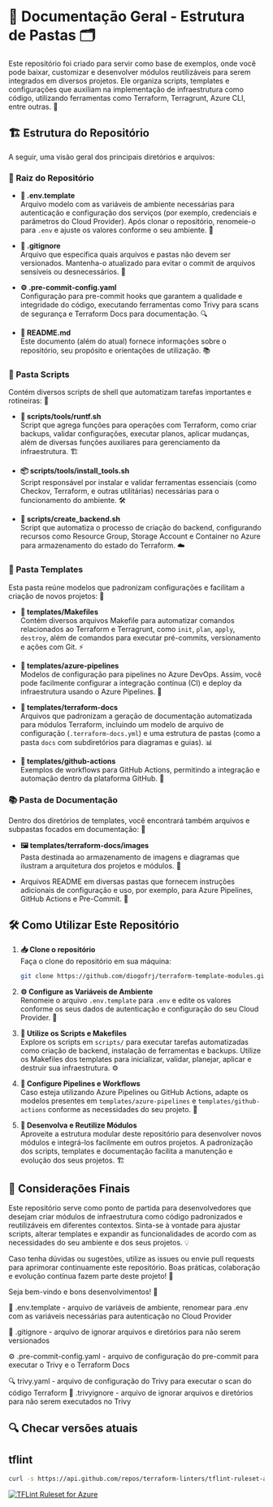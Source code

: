 # 📂 Documentação Geral - Estrutura de Pastas 🗂️

Este repositório foi criado para servir como base de exemplos, onde você pode baixar, customizar e desenvolver módulos reutilizáveis para serem integrados em diversos projetos. Ele organiza scripts, templates e configurações que auxiliam na implementação de infraestrutura como código, utilizando ferramentas como Terraform, Terragrunt, Azure CLI, entre outras. 🚀

## 🏗️ Estrutura do Repositório

A seguir, uma visão geral dos principais diretórios e arquivos:

### 📍 Raiz do Repositório

- **📄 .env.template**  
  Arquivo modelo com as variáveis de ambiente necessárias para autenticação e configuração dos serviços (por exemplo, credenciais e parâmetros do Cloud Provider). Após clonar o repositório, renomeie-o para `.env` e ajuste os valores conforme o seu ambiente. 🔑

- **🚫 .gitignore**  
  Arquivo que especifica quais arquivos e pastas não devem ser versionados. Mantenha-o atualizado para evitar o commit de arquivos sensíveis ou desnecessários. 🙈

- **⚙️ .pre-commit-config.yaml**  
  Configuração para pre-commit hooks que garantem a qualidade e integridade do código, executando ferramentas como Trivy para scans de segurança e Terraform Docs para documentação. 🔍

- **📖 README.md**  
  Este documento (além do atual) fornece informações sobre o repositório, seu propósito e orientações de utilização. 📚

### 📁 Pasta Scripts

Contém diversos scripts de shell que automatizam tarefas importantes e rotineiras: 🤖

- **📜 scripts/tools/runtf.sh**  
  Script que agrega funções para operações com Terraform, como criar backups, validar configurações, executar planos, aplicar mudanças, além de diversas funções auxiliares para gerenciamento da infraestrutura. 🏗️

- **📦 scripts/tools/install_tools.sh**  
  Script responsável por instalar e validar ferramentas essenciais (como Checkov, Terraform, e outras utilitárias) necessárias para o funcionamento do ambiente. 🛠️

- **💾 scripts/create_backend.sh**  
  Script que automatiza o processo de criação do backend, configurando recursos como Resource Group, Storage Account e Container no Azure para armazenamento do estado do Terraform. ☁️

### 📂 Pasta Templates

Esta pasta reúne modelos que padronizam configurações e facilitam a criação de novos projetos: 🎨

- **📝 templates/Makefiles**  
  Contém diversos arquivos Makefile para automatizar comandos relacionados ao Terraform e Terragrunt, como `init`, `plan`, `apply`, `destroy`, além de comandos para executar pré-commits, versionamento e ações com Git. ⚡

- **🔧 templates/azure-pipelines**  
  Modelos de configuração para pipelines no Azure DevOps. Assim, você pode facilmente configurar a integração contínua (CI) e deploy da infraestrutura usando o Azure Pipelines. 🚀

- **📄 templates/terraform-docs**  
  Arquivos que padronizam a geração de documentação automatizada para módulos Terraform, incluindo um modelo de arquivo de configuração (`.terraform-docs.yml`) e uma estrutura de pastas (como a pasta `docs` com subdiretórios para diagramas e guias). 📊

- **🤖 templates/github-actions**  
  Exemplos de workflows para GitHub Actions, permitindo a integração e automação dentro da plataforma GitHub. 🐙

### 📚 Pasta de Documentação

Dentro dos diretórios de templates, você encontrará também arquivos e subpastas focados em documentação: 📖

- **🖼️ templates/terraform-docs/images**  
  Pasta destinada ao armazenamento de imagens e diagramas que ilustram a arquitetura dos projetos e módulos. 🎨

- Arquivos README em diversas pastas que fornecem instruções adicionais de configuração e uso, por exemplo, para Azure Pipelines, GitHub Actions e Pre-Commit. 📝

## 🛠️ Como Utilizar Este Repositório

1. **📥 Clone o repositório**  
   Faça o clone do repositório em sua máquina:
   ```bash
   git clone https://github.com/diogofrj/terraform-template-modules.git
   ```

2. **⚙️ Configure as Variáveis de Ambiente**  
   Renomeie o arquivo `.env.template` para `.env` e edite os valores conforme os seus dados de autenticação e configuração do seu Cloud Provider. 🔐

3. **🤖 Utilize os Scripts e Makefiles**  
   Explore os scripts em `scripts/` para executar tarefas automatizadas como criação de backend, instalação de ferramentas e backups. Utilize os Makefiles dos templates para inicializar, validar, planejar, aplicar e destruir sua infraestrutura. ⚙️

4. **🚀 Configure Pipelines e Workflows**  
   Caso esteja utilizando Azure Pipelines ou GitHub Actions, adapte os modelos presentes em `templates/azure-pipelines` e `templates/github-actions` conforme as necessidades do seu projeto. 🔄

5. **🧩 Desenvolva e Reutilize Módulos**  
   Aproveite a estrutura modular deste repositório para desenvolver novos módulos e integrá-los facilmente em outros projetos. A padronização dos scripts, templates e documentação facilita a manutenção e evolução dos seus projetos. 🏗️

## 🎯 Considerações Finais

Este repositório serve como ponto de partida para desenvolvedores que desejam criar módulos de infraestrutura como código padronizados e reutilizáveis em diferentes contextos. Sinta-se à vontade para ajustar scripts, alterar templates e expandir as funcionalidades de acordo com as necessidades do seu ambiente e dos seus projetos. 💡

Caso tenha dúvidas ou sugestões, utilize as issues ou envie pull requests para aprimorar continuamente este repositório. Boas práticas, colaboração e evolução contínua fazem parte deste projeto! 🤝

Seja bem-vindo e bons desenvolvimentos! 🚀

📄 .env.template - arquivo de variáveis de ambiente, renomear para .env com as variáveis necessárias para autenticação no Cloud Provider

🚫 .gitignore - arquivo de ignorar arquivos e diretórios para não serem versionados

⚙️ .pre-commit-config.yaml - arquivo de configuração do pre-commit para executar o Trivy e o Terraform Docs

🔍 trivy.yaml - arquivo de configuração do Trivy para executar o scan do código Terraform
🚫 .trivyignore - arquivo de ignorar arquivos e diretórios para não serem executados no Trivy


## 🔍 Checar versões atuais

## tflint

```bash
curl -s https://api.github.com/repos/terraform-linters/tflint-ruleset-azurerm/releases/latest | jq -r '.tag_name | ltrimstr("v")'
```

[![TFLint Ruleset for Azure](https://img.shields.io/github/v/release/terraform-linters/tflint-ruleset-azurerm?label=Latest%20Release)](https://github.com/terraform-linters/tflint-ruleset-azurerm/releases)

